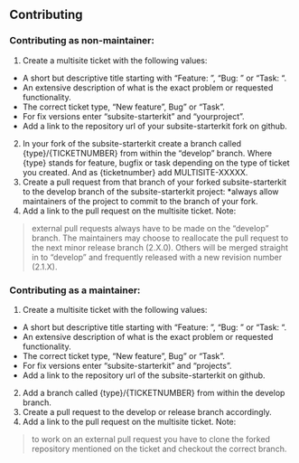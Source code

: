 ## Contributing

### Contributing as non-maintainer:
1. Create a multisite ticket with the following values:
  * A short but descriptive title starting with “Feature: ”, “Bug: ” or “Task: “.
  * An extensive description of what is the exact problem or requested functionality.
  * The correct ticket type, “New feature”, Bug” or “Task”.
  * For fix versions enter “subsite-starterkit” and “yourproject”.
  * Add a link to the repository url of your subsite-starterkit fork on github.
2. In your fork of the subsite-starterkit create a branch called
{type}/{TICKETNUMBER} from within the “develop” branch. Where {type} stands for
feature, bugfix or task depending on the type of ticket you created. And as
{ticketnumber} add MULTISITE-XXXXX.
3. Create a pull request from that branch of your forked subsite-starterkit to the
develop branch of the subsite-starterkit project:
  *always allow maintainers of the project to commit to the branch of your fork.
4. Add a link to the pull request on the multisite ticket.
Note:
> external pull requests always have to be made on the “develop” branch. The
maintainers may choose to reallocate the pull request to the next minor release
branch (2.X.0). Others will be merged straight in to “develop” and frequently released
with a new revision number (2.1.X).

### Contributing as a maintainer:
1. Create a multisite ticket with the following values:
  * A short but descriptive title starting with “Feature: ”, “Bug: ” or “Task: “.
  * An extensive description of what is the exact problem or requested functionality.
  * The correct ticket type, “New feature”, Bug” or “Task”.
  * For fix versions enter “subsite-starterkit” and “projects”.
  * Add a link to the repository url of the subsite-starterkit on github.
2. Add a branch called {type}/{TICKETNUMBER} from within the develop branch.
3. Create a pull request to the develop or release branch accordingly.
4. Add a link to the pull request on the multisite ticket.
Note:
> to work on an external pull request you have to clone the forked repository
mentioned on the ticket and checkout the correct branch.

